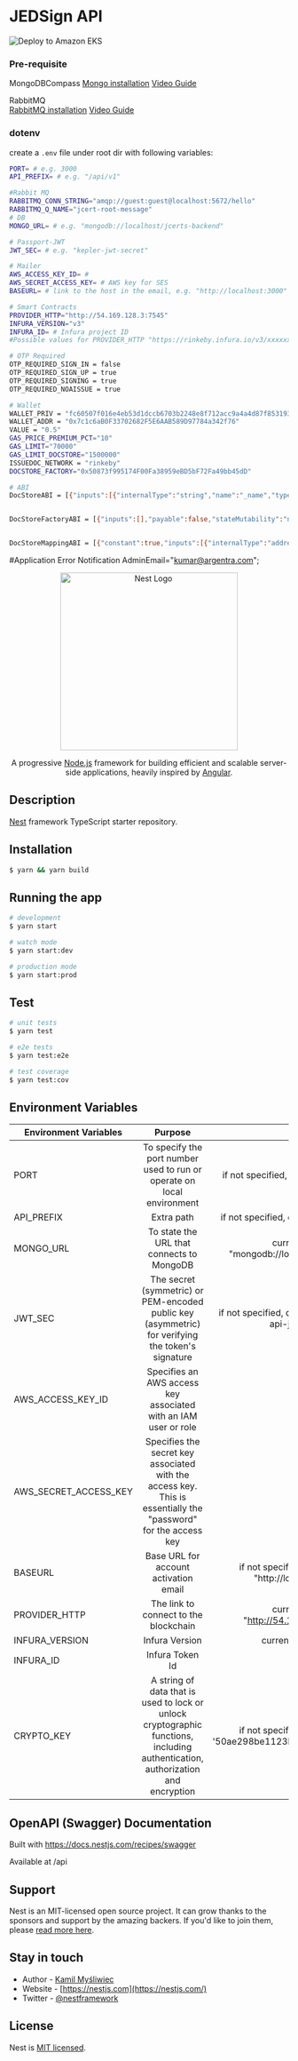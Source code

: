 # JEDSign API
![Deploy to Amazon EKS](https://github.com/JupiterChain/jedsign-api/workflows/Deploy%20to%20Amazon%20EKS/badge.svg?branch=master)

### Pre-requisite
MongoDBCompass 
[Mongo installation](https://www.mongodb.com/try/download/compass?tck=docs_compass&_ga=2.181768612.24741299.1642734553-42212813.1637736123)
[Video Guide](https://www.youtube.com/watch?v=IC_ik7wE6eM)
                
RabbitMQ       
[RabbitMQ installation](https://www.rabbitmq.com/)
[Video Guide](https://www.youtube.com/watch?v=V9DWKbalbWQ&t=162s)
                
### dotenv

create a `.env` file under root dir with following variables:

```bash
PORT= # e.g. 3000
API_PREFIX= # e.g. "/api/v1"

#Rabbit MQ
RABBITMQ_CONN_STRING="amqp://guest:guest@localhost:5672/hello"
RABBITMQ_Q_NAME="jcert-root-message"
# DB
MONGO_URL= # e.g. "mongodb://localhost/jcerts-backend"

# Passport-JWT
JWT_SEC= # e.g. "kepler-jwt-secret"

# Mailer
AWS_ACCESS_KEY_ID= #
AWS_SECRET_ACCESS_KEY= # AWS key for SES
BASEURL= # link to the host in the email, e.g. "http://localhost:3000"

# Smart Contracts
PROVIDER_HTTP="http://54.169.128.3:7545"
INFURA_VERSION="v3"
INFURA_ID= # Infura project ID
#Possible values for PROVIDER_HTTP "https://rinkeby.infura.io/v3/xxxxxxx" or "http://203.126.250.77:8545"

# OTP Required
OTP_REQUIRED_SIGN_IN = false
OTP_REQUIRED_SIGN_UP = true
OTP_REQUIRED_SIGNING = true
OTP_REQUIRED_NOAISSUE = true

# Wallet
WALLET_PRIV = "fc60507f016e4eb53d1dccb6703b2248e8f712acc9a4a4d87f853193dc5e6127"
WALLET_ADDR = "0x7c1c6aB0F33702682F5E6AAB589D97784a342f76"
VALUE = "0.5"
GAS_PRICE_PREMIUM_PCT="10"
GAS_LIMIT="70000"
GAS_LIMIT_DOCSTORE="1500000"
ISSUEDOC_NETWORK = "rinkeby"
DOCSTORE_FACTORY="0x50873f995174F00Fa38959eBD5bF72Fa49bb45dD"

# ABI
DocStoreABI = [{"inputs":[{"internalType":"string","name":"_name","type":"string"},{"internalType":"address","name":"_mappingAddress","type":"address"}],"payable":false,"stateMutability":"nonpayable","type":"constructor"},{"anonymous":false,"inputs":[{"indexed":true,"internalType":"bytes32","name":"document","type":"bytes32"}],"name":"DocumentIssued","type":"event"},{"anonymous":false,"inputs":[{"indexed":true,"internalType":"bytes32","name":"document","type":"bytes32"}],"name":"DocumentRevoked","type":"event"},{"anonymous":false,"inputs":[{"indexed":true,"internalType":"address","name":"previousOwner","type":"address"},{"indexed":true,"internalType":"address","name":"newOwner","type":"address"}],"name":"OwnershipTransferred","type":"event"},{"constant":true,"inputs":[],"name":"docStoreMapping","outputs":[{"internalType":"contract DocumentStoreMapping","name":"","type":"address"}],"payable":false,"stateMutability":"view","type":"function"},{"constant":true,"inputs":[{"internalType":"bytes32","name":"","type":"bytes32"}],"name":"documentIssued","outputs":[{"internalType":"uint256","name":"","type":"uint256"}],"payable":false,"stateMutability":"view","type":"function"},{"constant":true,"inputs":[{"internalType":"bytes32","name":"","type":"bytes32"}],"name":"documentRevoked","outputs":[{"internalType":"uint256","name":"","type":"uint256"}],"payable":false,"stateMutability":"view","type":"function"},{"constant":true,"inputs":[{"internalType":"bytes32","name":"","type":"bytes32"}],"name":"documentSigned","outputs":[{"internalType":"bool","name":"","type":"bool"}],"payable":false,"stateMutability":"view","type":"function"},{"constant":true,"inputs":[{"internalType":"bytes32","name":"","type":"bytes32"}],"name":"documentSigner","outputs":[{"internalType":"address","name":"","type":"address"}],"payable":false,"stateMutability":"view","type":"function"},{"constant":true,"inputs":[],"name":"isOwner","outputs":[{"internalType":"bool","name":"","type":"bool"}],"payable":false,"stateMutability":"view","type":"function"},{"constant":true,"inputs":[],"name":"name","outputs":[{"internalType":"string","name":"","type":"string"}],"payable":false,"stateMutability":"view","type":"function"},{"constant":true,"inputs":[],"name":"owner","outputs":[{"internalType":"address","name":"","type":"address"}],"payable":false,"stateMutability":"view","type":"function"},{"constant":false,"inputs":[],"name":"renounceOwnership","outputs":[],"payable":false,"stateMutability":"nonpayable","type":"function"},{"constant":false,"inputs":[{"internalType":"address","name":"newOwner","type":"address"}],"name":"transferOwnership","outputs":[],"payable":false,"stateMutability":"nonpayable","type":"function"},{"constant":true,"inputs":[],"name":"version","outputs":[{"internalType":"string","name":"","type":"string"}],"payable":false,"stateMutability":"view","type":"function"},{"constant":false,"inputs":[{"internalType":"bytes32","name":"document","type":"bytes32"}],"name":"issue","outputs":[],"payable":false,"stateMutability":"nonpayable","type":"function"},{"constant":false,"inputs":[{"internalType":"bytes32[]","name":"documents","type":"bytes32[]"}],"name":"bulkIssue","outputs":[],"payable":false,"stateMutability":"nonpayable","type":"function"},{"constant":true,"inputs":[{"internalType":"bytes32","name":"document","type":"bytes32"}],"name":"getIssuedBlock","outputs":[{"internalType":"uint256","name":"","type":"uint256"}],"payable":false,"stateMutability":"view","type":"function"},{"constant":true,"inputs":[{"internalType":"bytes32","name":"document","type":"bytes32"}],"name":"isIssued","outputs":[{"internalType":"bool","name":"","type":"bool"}],"payable":false,"stateMutability":"view","type":"function"},{"constant":true,"inputs":[{"internalType":"bytes32","name":"document","type":"bytes32"},{"internalType":"uint256","name":"blockNumber","type":"uint256"}],"name":"isIssuedBefore","outputs":[{"internalType":"bool","name":"","type":"bool"}],"payable":false,"stateMutability":"view","type":"function"},{"constant":false,"inputs":[{"internalType":"bytes32","name":"document","type":"bytes32"}],"name":"revoke","outputs":[{"internalType":"bool","name":"","type":"bool"}],"payable":false,"stateMutability":"nonpayable","type":"function"},{"constant":false,"inputs":[{"internalType":"bytes32[]","name":"documents","type":"bytes32[]"}],"name":"bulkRevoke","outputs":[],"payable":false,"stateMutability":"nonpayable","type":"function"},{"constant":true,"inputs":[{"internalType":"bytes32","name":"document","type":"bytes32"}],"name":"isRevoked","outputs":[{"internalType":"bool","name":"","type":"bool"}],"payable":false,"stateMutability":"view","type":"function"},{"constant":true,"inputs":[{"internalType":"bytes32","name":"document","type":"bytes32"},{"internalType":"uint256","name":"blockNumber","type":"uint256"}],"name":"isRevokedBefore","outputs":[{"internalType":"bool","name":"","type":"bool"}],"payable":false,"stateMutability":"view","type":"function"},{"constant":false,"inputs":[{"internalType":"bytes32","name":"document","type":"bytes32"},{"internalType":"address","name":"_signer","type":"address"}],"name":"allowSigner","outputs":[],"payable":false,"stateMutability":"nonpayable","type":"function"},{"constant":false,"inputs":[{"internalType":"bytes32","name":"document","type":"bytes32"}],"name":"sign","outputs":[],"payable":false,"stateMutability":"nonpayable","type":"function"}]


DocStoreFactoryABI = [{"inputs":[],"payable":false,"stateMutability":"nonpayable","type":"constructor"},{"anonymous":false,"inputs":[{"indexed":false,"internalType":"contract DocumentStore","name":"newInstance","type":"address"}],"name":"DocStoreDeployed","type":"event"},{"constant":true,"inputs":[{"internalType":"address","name":"","type":"address"}],"name":"assets","outputs":[{"internalType":"contract DocumentStore","name":"","type":"address"}],"payable":false,"stateMutability":"view","type":"function"},{"constant":true,"inputs":[],"name":"count","outputs":[{"internalType":"uint256","name":"","type":"uint256"}],"payable":false,"stateMutability":"view","type":"function"},{"constant":true,"inputs":[],"name":"mappingAddress","outputs":[{"internalType":"address","name":"","type":"address"}],"payable":false,"stateMutability":"view","type":"function"},{"constant":false,"inputs":[{"internalType":"string","name":"name","type":"string"}],"name":"deployDocStore","outputs":[{"internalType":"contract DocumentStore","name":"","type":"address"}],"payable":false,"stateMutability":"nonpayable","type":"function"}]


DocStoreMappingABI = [{"constant":true,"inputs":[{"internalType":"address","name":"","type":"address"},{"internalType":"bytes32","name":"","type":"bytes32"}],"name":"mappings","outputs":[{"internalType":"address","name":"","type":"address"}],"payable":false,"stateMutability":"view","type":"function"},{"constant":false,"inputs":[{"internalType":"address","name":"signer","type":"address"},{"internalType":"bytes32","name":"document","type":"bytes32"},{"internalType":"address","name":"docStore","type":"address"}],"name":"setMapping","outputs":[],"payable":false,"stateMutability":"nonpayable","type":"function"}]
```

#Application Error Notification
AdminEmail="kumar@argentra.com";

<p align="center">
  <a href="http://nestjs.com/" target="blank"><img src="https://nestjs.com/img/logo_text.svg" width="320" alt="Nest Logo" /></a>
</p>

[travis-image]: https://api.travis-ci.org/nestjs/nest.svg?branch=master
[travis-url]: https://travis-ci.org/nestjs/nest
[linux-image]: https://img.shields.io/travis/nestjs/nest/master.svg?label=linux
[linux-url]: https://travis-ci.org/nestjs/nest

  <p align="center">A progressive <a href="http://nodejs.org" target="blank">Node.js</a> framework for building efficient and scalable server-side applications, heavily inspired by <a href="https://angular.io" target="blank">Angular</a>.</p>
   
  <!--[![Backers on Open Collective](https://opencollective.com/nest/backers/badge.svg)](https://opencollective.com/nest#backer)
  [![Sponsors on Open Collective](https://opencollective.com/nest/sponsors/badge.svg)](https://opencollective.com/nest#sponsor)-->

## Description

[Nest](https://github.com/nestjs/nest) framework TypeScript starter repository.

## Installation

```bash
$ yarn && yarn build
```

## Running the app

```bash
# development
$ yarn start

# watch mode
$ yarn start:dev

# production mode
$ yarn start:prod
```

## Test

```bash
# unit tests
$ yarn test

# e2e tests
$ yarn test:e2e

# test coverage
$ yarn test:cov
```

## Environment Variables

| Environment Variables | Purpose                                         | Value                                    |
| --------------------- |:-----------------------------------------------:|:----------------------------------------:|
| PORT                  | To specify the port number used to run or operate on local environment | if not specified, default value : "3000" |
| API_PREFIX            | Extra path | if not specified, default value : "api/v1" |
| MONGO_URL             | To state the URL that connects to MongoDB | current value : "mongodb://localhost/jedsign-api"           |
| JWT_SEC               | The secret (symmetric) or PEM-encoded public key (asymmetric) for verifying the token's signature | if not specified, default value : 'jedsign-api-jwt-secret' |
| AWS_ACCESS_KEY_ID     | Specifies an AWS access key associated with an IAM user or role | - |
| AWS_SECRET_ACCESS_KEY | Specifies the secret key associated with the access key. This is essentially the "password" for the access key | - |
| BASEURL               | Base URL for account activation email | if not specified, default value : "http://localhost:3000" |
| PROVIDER_HTTP         | The link to connect to the blockchain | current value : "http://54.169.128.3:7545" |
| INFURA_VERSION        | Infura Version | current value : "v3" |
| INFURA_ID             | Infura Token Id | - |
| CRYPTO_KEY            | A string of data that is used to lock or unlock cryptographic functions, including authentication, authorization and encryption | if not specified, default value : '50ae298be1123b4f50ae298be1123b4f' |

## OpenAPI (Swagger) Documentation

Built with https://docs.nestjs.com/recipes/swagger

Available at /api

## Support

Nest is an MIT-licensed open source project. It can grow thanks to the sponsors and support by the amazing backers. If you'd like to join them, please [read more here](https://docs.nestjs.com/support).

## Stay in touch

- Author - [Kamil Myśliwiec](https://kamilmysliwiec.com)
- Website - [https://nestjs.com](https://nestjs.com/)
- Twitter - [@nestframework](https://twitter.com/nestframework)

## License

Nest is [MIT licensed](LICENSE).
